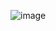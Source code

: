 ![image](https://user-images.githubusercontent.com/30572980/147706099-b6db5c4d-f4a9-4e02-b32b-583b55780c0d.png)
